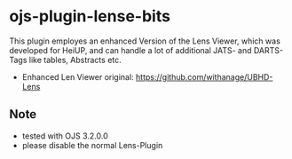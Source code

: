 # ojs-plugin-lense-bits

This plugin employes an enhanced Version of the Lens Viewer, which was developed for HeiUP,
and can handle a lot of additional JATS- and DARTS-Tags like
tables, Abstracts etc.

* Enhanced Len Viewer original: https://github.com/withanage/UBHD-Lens

## Note

* tested with OJS 3.2.0.0
* please disable the normal Lens-Plugin
